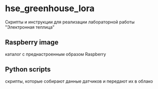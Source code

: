 # hse_greenhouse_lora

Скрипты и инструкции для реализации лабораторной работы "Электронная теплица"

## Raspberry image
каталог с преднастроенным образом Raspberry
  
## Python scripts
скрипты, которые собирают данные датчиков и передают их в облако
